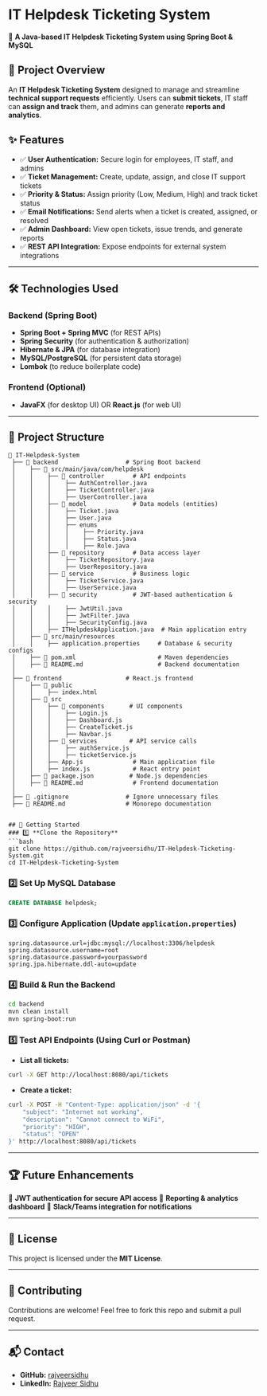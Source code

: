 # IT Helpdesk Ticketing System

🚀 **A Java-based IT Helpdesk Ticketing System using Spring Boot & MySQL**

## 📌 Project Overview
An **IT Helpdesk Ticketing System** designed to manage and streamline **technical support requests** efficiently. Users can **submit tickets**, IT staff can **assign and track** them, and admins can generate **reports and analytics**.

## ✨ Features
- ✅ **User Authentication:** Secure login for employees, IT staff, and admins
- ✅ **Ticket Management:** Create, update, assign, and close IT support tickets
- ✅ **Priority & Status:** Assign priority (Low, Medium, High) and track ticket status
- ✅ **Email Notifications:** Send alerts when a ticket is created, assigned, or resolved
- ✅ **Admin Dashboard:** View open tickets, issue trends, and generate reports
- ✅ **REST API Integration:** Expose endpoints for external system integrations

---

## 🛠️ Technologies Used
### **Backend (Spring Boot)**
- **Spring Boot + Spring MVC** (for REST APIs)
- **Spring Security** (for authentication & authorization)
- **Hibernate & JPA** (for database integration)
- **MySQL/PostgreSQL** (for persistent data storage)
- **Lombok** (to reduce boilerplate code)

### **Frontend (Optional)**
- **JavaFX** (for desktop UI) OR **React.js** (for web UI)

---
## 📂 Project Structure
```
📂 IT-Helpdesk-System
 ├── 📂 backend                   # Spring Boot backend
 │    ├── 📂 src/main/java/com/helpdesk
 │    │    ├── 📂 controller        # API endpoints
 │    │    │    ├── AuthController.java
 │    │    │    ├── TicketController.java
 │    │    │    ├── UserController.java
 │    │    ├── 📂 model             # Data models (entities)
 │    │    │    ├── Ticket.java
 │    │    │    ├── User.java
 │    │    │    ├── enums
 │    │    │    │    ├── Priority.java
 │    │    │    │    ├── Status.java
 │    │    │    │    ├── Role.java
 │    │    ├── 📂 repository        # Data access layer
 │    │    │    ├── TicketRepository.java
 │    │    │    ├── UserRepository.java
 │    │    ├── 📂 service           # Business logic
 │    │    │    ├── TicketService.java
 │    │    │    ├── UserService.java
 │    │    ├── 📂 security          # JWT-based authentication & security
 │    │    │    ├── JwtUtil.java
 │    │    │    ├── JwtFilter.java
 │    │    │    ├── SecurityConfig.java
 │    │    ├── ITHelpdeskApplication.java  # Main application entry
 │    ├── 📂 src/main/resources
 │    │    ├── application.properties     # Database & security configs
 │    ├── 📄 pom.xml                       # Maven dependencies
 │    ├── 📄 README.md                     # Backend documentation
 │
 ├── 📂 frontend                  # React.js frontend
 │    ├── 📂 public
 │    │    ├── index.html
 │    ├── 📂 src
 │    │    ├── 📂 components       # UI components
 │    │    │    ├── Login.js
 │    │    │    ├── Dashboard.js
 │    │    │    ├── CreateTicket.js
 │    │    │    ├── Navbar.js
 │    │    ├── 📂 services         # API service calls
 │    │    │    ├── authService.js
 │    │    │    ├── ticketService.js
 │    │    ├── App.js              # Main application file
 │    │    ├── index.js            # React entry point
 │    ├── 📄 package.json          # Node.js dependencies
 │    ├── 📄 README.md              # Frontend documentation
 │
 ├── 📄 .gitignore                # Ignore unnecessary files
 ├── 📄 README.md                 # Monorepo documentation


## 🚀 Getting Started
### 1️⃣ **Clone the Repository**
```bash
git clone https://github.com/rajveersidhu/IT-Helpdesk-Ticketing-System.git
cd IT-Helpdesk-Ticketing-System
```

### 2️⃣ **Set Up MySQL Database**
```sql
CREATE DATABASE helpdesk;
```

### 3️⃣ **Configure Application** (Update `application.properties`)
```properties
spring.datasource.url=jdbc:mysql://localhost:3306/helpdesk
spring.datasource.username=root
spring.datasource.password=yourpassword
spring.jpa.hibernate.ddl-auto=update
```

### 4️⃣ **Build & Run the Backend**
```bash
cd backend
mvn clean install
mvn spring-boot:run
```

### 5️⃣ **Test API Endpoints** (Using Curl or Postman)
- **List all tickets:**
```bash
curl -X GET http://localhost:8080/api/tickets
```
- **Create a ticket:**
```bash
curl -X POST -H "Content-Type: application/json" -d '{
    "subject": "Internet not working",
    "description": "Cannot connect to WiFi",
    "priority": "HIGH",
    "status": "OPEN"
}' http://localhost:8080/api/tickets
```

---

## 🏆 Future Enhancements
📌 **JWT authentication for secure API access**
📌 **Reporting & analytics dashboard**
📌 **Slack/Teams integration for notifications**

---

## 📜 License
This project is licensed under the **MIT License**.

---

## 🤝 Contributing
Contributions are welcome! Feel free to fork this repo and submit a pull request.

---

## 📬 Contact
- **GitHub:** [rajveersidhu](https://github.com/rajveersidhu)
- **LinkedIn:** [Rajveer Sidhu](https://linkedin.com/in/rajveer-sidhu)
